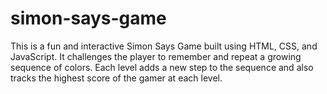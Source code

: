 # simon-says-game
This is a fun and interactive Simon Says Game built using HTML, CSS, and JavaScript. It challenges the player to remember and repeat a growing sequence of colors. Each level adds a new step to the sequence and also tracks the highest score of the gamer at each level.
